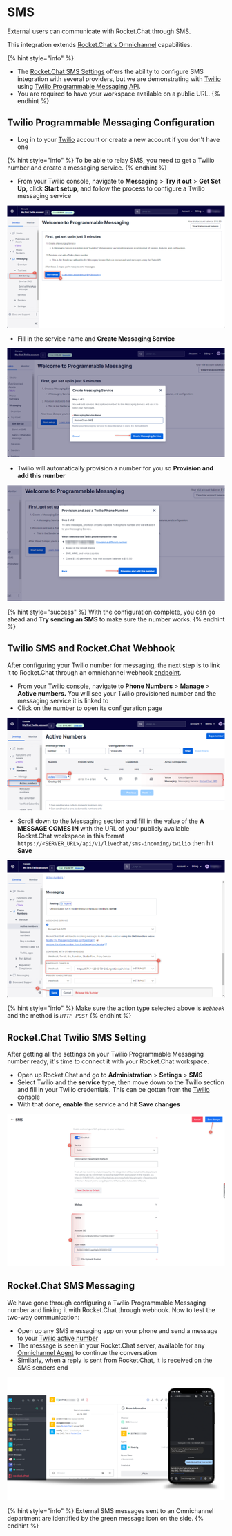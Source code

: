 # SMS

External users can communicate with Rocket.Chat through SMS.

This integration extends [Rocket.Chat's Omnichannel](../../omnichannel/) capabilities.

{% hint style="info" %}
* The [Rocket.Chat SMS Settings](../../administration/admin-panel/settings/sms.md) offers the ability to configure SMS integration with several providers, but we are demonstrating with [Twilio ](https://www.twilio.com/)using [Twilio Programmable Messaging API](https://www.twilio.com/messaging).
* You are required to have your workspace available on a public URL.
{% endhint %}

## Twilio Programmable Messaging Configuration

* Log in to your [Twilio](https://www.twilio.com/) account or create a new account if you don't have one

{% hint style="info" %}
To be able to relay SMS, you need to get a Twilio number and create a messaging service.
{% endhint %}

* From your Twilio console, navigate to **Messaging** > **Try it out** > **Get Set Up,** click **Start setup**, and follow the process to configure a Twilio messaging service

![Twilio Programming Message Setup](<../../../.gitbook/assets/Twilio Programming Message Setup.png>)

* Fill in the service name and **Create Messaging Service**

![Twilio Messaging Service name](<../../../.gitbook/assets/Twilio Messaging Service name>)

* Twilio will automatically provision a number for you so **Provision and add this number**

![Twilio provisioned number](<../../../.gitbook/assets/Twilio provisioned number>)

{% hint style="success" %}
With the configuration complete, you can go ahead and **Try sending an SMS** to make sure the number works.
{% endhint %}

## Twilio SMS and Rocket.Chat Webhook

After configuring your Twilio number for messaging, the next step is to link it to Rocket.Chat through an omnichannel webhook [endpoint](https://developer.rocket.chat/reference/api/rest-api/endpoints/omnichannel/omnichannel-endpoints/sms-incoming-twilio).

* From your [Twilio console](https://console.twilio.com/), navigate to **Phone Numbers** > **Manage** > **Active numbers.** You will see your Twilio provisioned number and the messaging service it is linked to
* Click on the number to open its configuration page

![Twilio Active numbers page](<../../../.gitbook/assets/Twilio Active numbers page>)

* Scroll down to the Messaging section and fill in the value of the **A MESSAGE COMES IN** with the URL of your publicly available Rocket.Chat workspace in this format `https://<SERVER_URL>/api/v1/livechat/sms-incoming/twilio` then hit **Save**

![Twilio Phone Number webhook configuration](<../../../.gitbook/assets/Twilio Phone Number webhook configuration>)

{% hint style="info" %}
Make sure the action type selected above is _`Webhook`_ and the method is _`HTTP POST`_
{% endhint %}

## Rocket.Chat Twilio SMS Setting

After getting all the settings on your Twilio Programmable Messaging number ready, it's time to connect it with your Rocket.Chat workspace.

* Open up Rocket.Chat and go to **Administration** > **Setings** > **SMS**
* Select Twilio and the **service** type, then move down to the Twilio section and fill in your Twilio credentials. This can be gotten from the [Twilio console](https://console.twilio.com/)
* With that done, **enable** the service and hit **Save changes**

![Rocket.Chat SMS Setting](<../../../.gitbook/assets/Rocket.Chat SMS Setting>)

## Rocket.Chat SMS Messaging

We have gone through configuring a Twilio Programmable Messaging number and linking it with Rocket.Chat through webhook. Now to test the two-way communication:

* Open up any SMS messaging app on your phone and send a message to your [Twilio active number](https://console.twilio.com/us1/develop/phone-numbers)
* The message is seen in your Rocket.Chat server, available for any [Omnichannel Agent](../../omnichannel/agents.md) to continue the conversation
* Similarly, when a reply is sent from Rocket.Chat, it is received on the SMS senders end

![Rocket.Chat SMS communication successful](<../../../.gitbook/assets/Rocket.Chat SMS communication successful>)

{% hint style="info" %}
External SMS messages sent to an Omnichannel department are identified by the green message icon on the side.
{% endhint %}
